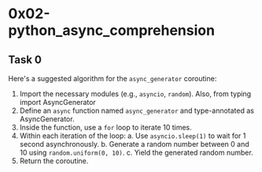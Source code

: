 # 0x02-python_async_comprehension

## Task 0

Here's a suggested algorithm for the `async_generator` coroutine:

1. Import the necessary modules (e.g., `asyncio`, `random`). Also, from typing import AsyncGenerator
2. Define an `async` function named `async_generator` and type-annotated as AsyncGenerator.
3. Inside the function, use a `for` loop to iterate 10 times.
4. Within each iteration of the loop:
   a. Use `asyncio.sleep(1)` to wait for 1 second asynchronously.
   b. Generate a random number between 0 and 10 using `random.uniform(0, 10)`.
   c. Yield the generated random number.
5. Return the coroutine.
